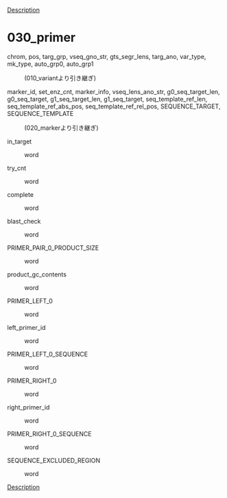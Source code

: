 [Description](DESCRIPTION.md)

# 030_primer

<dl>
<dt>

chrom, pos, targ_grp, vseq_gno_str, gts_segr_lens, targ_ano, var_type, mk_type, auto_grp0, auto_grp1

</dt>
<dd>
<p><p>
(010_variantより引き継ぎ)
</p>
</dd>
</dl>


<dl>
<dt>

marker_id, set_enz_cnt, marker_info, vseq_lens_ano_str, g0_seq_target_len, g0_seq_target, g1_seq_target_len, g1_seq_target, seq_template_ref_len, seq_template_ref_abs_pos, seq_template_ref_rel_pos, SEQUENCE_TARGET, SEQUENCE_TEMPLATE

</dt>
<dd>
<p><p>
(020_markerより引き継ぎ)
</p>
</dd>
</dl>


<dl>
<dt>
in_target
</dt>
<dd>
<p><p>
word
</p>
</dd>
</dl>


<dl>
<dt>
try_cnt
</dt>
<dd>
<p><p>
word
</p>
</dd>
</dl>


<dl>
<dt>
complete
</dt>
<dd>
<p><p>
word
</p>
</dd>
</dl>


<dl>
<dt>
blast_check
</dt>
<dd>
<p><p>
word
</p>
</dd>
</dl>


<dl>
<dt>
PRIMER_PAIR_0_PRODUCT_SIZE
</dt>
<dd>
<p><p>
word
</p>
</dd>
</dl>


<dl>
<dt>
product_gc_contents
</dt>
<dd>
<p><p>
word
</p>
</dd>
</dl>


<dl>
<dt>
PRIMER_LEFT_0
</dt>
<dd>
<p><p>
word
</p>
</dd>
</dl>


<dl>
<dt>
left_primer_id
</dt>
<dd>
<p><p>
word
</p>
</dd>
</dl>


<dl>
<dt>
PRIMER_LEFT_0_SEQUENCE
</dt>
<dd>
<p><p>
word
</p>
</dd>
</dl>


<dl>
<dt>
PRIMER_RIGHT_0
</dt>
<dd>
<p><p>
word
</p>
</dd>
</dl>


<dl>
<dt>
right_primer_id
</dt>
<dd>
<p><p>
word
</p>
</dd>
</dl>


<dl>
<dt>
PRIMER_RIGHT_0_SEQUENCE
</dt>
<dd>
<p><p>
word
</p>
</dd>
</dl>


<dl>
<dt>
SEQUENCE_EXCLUDED_REGION
</dt>
<dd>
<p><p>
word
</p>
</dd>
</dl>


[Description](DESCRIPTION.md)

